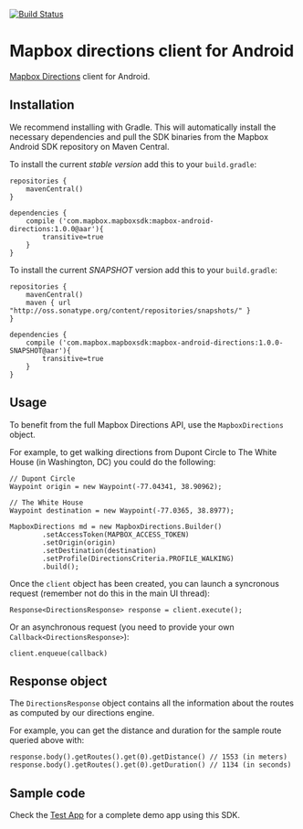 [![Build Status](https://www.bitrise.io/app/4fa9008ceaa7333b.svg?token=YQNIrrCsOqBJ1tEZcNtv_Q&branch=master)](https://www.bitrise.io/app/4fa9008ceaa7333b)

# Mapbox directions client for Android

[Mapbox Directions](https://www.mapbox.com/developers/api/directions/) client for Android.

## Installation

We recommend installing with Gradle. This will automatically install the necessary dependencies and pull the SDK binaries from the Mapbox Android SDK repository on Maven Central.

To install the current _stable version_ add this to your `build.gradle`:

```
repositories {
    mavenCentral()
}

dependencies {
    compile ('com.mapbox.mapboxsdk:mapbox-android-directions:1.0.0@aar'){
        transitive=true
    }
}
```

To install the current _SNAPSHOT_ version add this to your `build.gradle`:

```
repositories {
    mavenCentral()
    maven { url "http://oss.sonatype.org/content/repositories/snapshots/" }
}

dependencies {
    compile ('com.mapbox.mapboxsdk:mapbox-android-directions:1.0.0-SNAPSHOT@aar'){
        transitive=true
    }
}
```

## Usage

To benefit from the full Mapbox Directions API, use the `MapboxDirections` object.

For example, to get walking directions from Dupont Circle to The White House
(in Washington, DC) you could do the following:

```
// Dupont Circle
Waypoint origin = new Waypoint(-77.04341, 38.90962);

// The White House
Waypoint destination = new Waypoint(-77.0365, 38.8977);

MapboxDirections md = new MapboxDirections.Builder()
        .setAccessToken(MAPBOX_ACCESS_TOKEN)
        .setOrigin(origin)
        .setDestination(destination)
        .setProfile(DirectionsCriteria.PROFILE_WALKING)
        .build();
```

Once the `client` object has been created, you can launch a syncronous request
(remember not do this in the main UI thread):

```
Response<DirectionsResponse> response = client.execute();
```

Or an asynchronous request (you need to provide your own `Callback<DirectionsResponse>`):

```
client.enqueue(callback)
```

## Response object

The `DirectionsResponse` object contains all the information about the routes as computed by our directions engine.

For example, you can get the distance and duration for the sample route queried above with:

```
response.body().getRoutes().get(0).getDistance() // 1553 (in meters)
response.body().getRoutes().get(0).getDuration() // 1134 (in seconds)
```

## Sample code

Check the [Test App](https://github.com/mapbox/mapbox-directions-android/tree/master/directions/app) for a complete demo app using this SDK.
